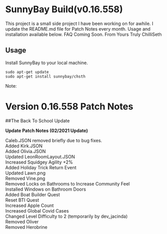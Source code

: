 # SunnyBay Build(v0.16.558)

This project is a small side project I have been working on for awhile. I update the README.md file for Patch Notes every month. 
Usage and installation available below. FAQ Coming Soon.
From Yours Truly 
ChilliSeth

## Usage
Install SunnyBay to your local machine.
 ```
sudo apt-get update
sudo apt-get install sunnybay/chsth
 ```

Note: 

# Version 0.16.558 Patch Notes
##The Back To School Update

**Update Patch Notes (02/2021 Update)** <br />

Caleb.JSON removed briefly due to bug fixes. <br />
Added Kirk.JSON <br />
Added Olivia.JSON <br />
Updated LeonRoomLayout.JSON <br />
Increased Squidgey Agility +2% <br />
Added Holiday Trick Return Event <br />
Updated Lawn.png <br />
Removed Vine.png <br />
Removed Locks on Bathrooms to Increase Community Feel <br />
Installed Windows on Bathroom Doors <br />
Added Boat Builder Quest <br />
Reset BTI Quest <br />
Increased Apple Count <br />
Increased Global Covid Cases <br />
Changed Level Difficulty to 2 (temporarily by dev_jacinda) <br />
Removed Oliver <br />
Removed Herobrine <br />
